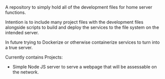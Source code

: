 A repository to simply hold all of the development files for home server functions.

Intention is to include many project files with the development files alongside scripts to build and deploy the services to the file system on the intended server.

In future trying to Dockerize or otherwise containerize services to turn into a true server.

Currently contains Projects:
* Simple Node JS server to serve a webpage that will be assessable on the network.

